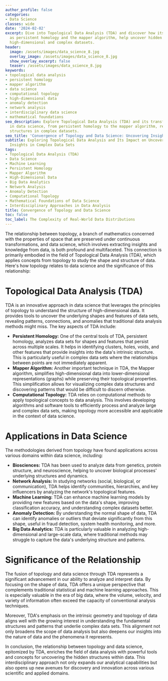 ```yaml
---
author_profile: false
categories:
- Data Science
classes: wide
date: '2024-02-02'
excerpt: Dive into Topological Data Analysis (TDA) and discover how its methods, such
  as persistent homology and the mapper algorithm, help uncover hidden insights in
  high-dimensional and complex datasets.
header:
  image: /assets/images/data_science_8.jpg
  overlay_image: /assets/images/data_science_8.jpg
  show_overlay_excerpt: false
  teaser: /assets/images/data_science_8.jpg
keywords:
- topological data analysis
- persistent homology
- mapper algorithm
- data science
- computational topology
- high-dimensional data
- anomaly detection
- network analysis
- interdisciplinary data science
- mathematical foundations
seo_description: Explore Topological Data Analysis (TDA) and its transformative role
  in data science, from persistent homology to the mapper algorithm, revealing hidden
  structures in complex datasets.
seo_title: 'Convergence of Topology and Data Science: Uncovering Insights with TDA'
subtitle: Exploring Topological Data Analysis and Its Impact on Uncovering Hidden
  Insights in Complex Data Sets
tags:
- Topological Data Analysis (TDA)
- Data Science
- Machine Learning
- Persistent Homology
- Mapper Algorithm
- High-Dimensional Data
- Big Data Analytics
- Network Analysis
- Anomaly Detection
- Computational Topology
- Mathematical Foundations of Data Science
- Interdisciplinary Approaches in Data Analysis
title: Convergence of Topology and Data Science
toc: false
toc_label: The Complexity of Real-World Data Distributions
---
```


The relationship between topology, a branch of mathematics concerned with the properties of space that are preserved under continuous transformations, and data science, which involves extracting insights and knowledge from data, is both profound and multifaceted. This connection is primarily embodied in the field of Topological Data Analysis (TDA), which applies concepts from topology to study the shape and structure of data. Here's how topology relates to data science and the significance of this relationship:

# Topological Data Analysis (TDA)

TDA is an innovative approach in data science that leverages the principles of topology to understand the structure of high-dimensional data. It provides tools to uncover the underlying shapes and features of data sets, revealing patterns, connections, and anomalies that traditional data analysis methods might miss. The key aspects of TDA include:

- **Persistent Homology:** One of the central tools of TDA, persistent homology, analyzes data sets for shapes and features that persist across multiple scales. It helps in identifying clusters, holes, voids, and other features that provide insights into the data's intrinsic structure. This is particularly useful in complex data sets where the relationships between points are not immediately apparent.
- **Mapper Algorithm:** Another important technique in TDA, the Mapper algorithm, simplifies high-dimensional data into lower-dimensional representations (graphs) while preserving their topological properties. This simplification allows for visualizing complex data structures and discovering patterns that would be difficult to discern otherwise.
- **Computational Topology:** TDA relies on computational methods to apply topological concepts to data analysis. This involves developing algorithms and software tools to efficiently process and analyze large and complex data sets, making topology more accessible and applicable in the context of data science.

# Applications in Data Science

The methodologies derived from topology have found applications across various domains within data science, including:

- **Biosciences:** TDA has been used to analyze data from genetics, protein structure, and neuroscience, helping to uncover biological processes' underlying structures and dynamics.
- **Network Analysis:** In studying networks (social, biological, or communication), TDA helps identify communities, hierarchies, and key influencers by analyzing the network's topological features.
- **Machine Learning:** TDA can enhance machine learning models by providing new features based on the data's shape, improving classification accuracy, and understanding complex datasets better.
- **Anomaly Detection:** By understanding the normal shape of data, TDA can identify anomalies or outliers that deviate significantly from this shape, useful in fraud detection, system health monitoring, and more.
- **Big Data Analytics:** TDA is particularly valuable in analyzing high-dimensional and large-scale data, where traditional methods may struggle to capture the data's underlying structure and patterns.

# Significance of the Relationship

The fusion of topology and data science through TDA represents a significant advancement in our ability to analyze and interpret data. By focusing on the shape of data, TDA offers a unique perspective that complements traditional statistical and machine learning approaches. This is especially valuable in the era of big data, where the volume, velocity, and variety of information often exceed the capacity of conventional analysis techniques.

Moreover, TDA's emphasis on the intrinsic geometry and topology of data aligns well with the growing interest in understanding the fundamental structures and patterns that underlie complex data sets. This alignment not only broadens the scope of data analysis but also deepens our insights into the nature of data and the phenomena it represents.

In conclusion, the relationship between topology and data science, epitomized by TDA, enriches the field of data analysis with powerful tools and concepts for uncovering the hidden structures within data. This interdisciplinary approach not only expands our analytical capabilities but also opens up new avenues for discovery and innovation across various scientific and applied domains.
